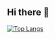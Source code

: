 ## Hi there 👋

[![Top Langs](https://github-readme-stats.vercel.app/api/top-langs/?username=fuyuu57577)](https://github.com/fuyuu57577/github-readme-stats)
<!--
**fuyuu57577/fuyuu57577** is a ✨ _special_ ✨ repository because its `README.md` (this file) appears on your GitHub profile.

Here are some ideas to get you started:

- 🔭 I’m currently working on ...
- 🌱 I’m currently learning ...
- 👯 I’m looking to collaborate on ...
- 🤔 I’m looking for help with ...
- 💬 Ask me about ...
- 📫 How to reach me: ...
- 😄 Pronouns: ...
- ⚡ Fun fact: ...
-->
